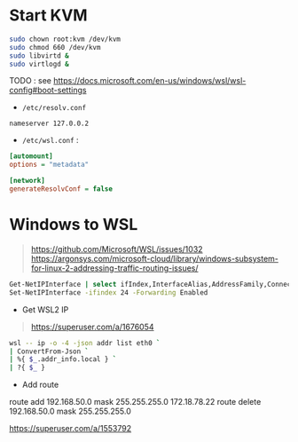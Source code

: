 
# Start KVM

```bash
sudo chown root:kvm /dev/kvm
sudo chmod 660 /dev/kvm
sudo libvirtd &
sudo virtlogd &
```

TODO : see https://docs.microsoft.com/en-us/windows/wsl/wsl-config#boot-settings


* `/etc/resolv.conf`

```
nameserver 127.0.0.2
```

* `/etc/wsl.conf` :

```ini
[automount]
options = "metadata"

[network]
generateResolvConf = false
```




# Windows to WSL

> https://github.com/Microsoft/WSL/issues/1032
> https://argonsys.com/microsoft-cloud/library/windows-subsystem-for-linux-2-addressing-traffic-routing-issues/


```bash
Get-NetIPInterface | select ifIndex,InterfaceAlias,AddressFamily,ConnectionState,Forwarding | Sort-Object -Property IfIndex | Format-Table
Set-NetIPInterface -ifindex 24 -Forwarding Enabled
```

* Get WSL2 IP

> https://superuser.com/a/1676054

```bash
wsl -- ip -o -4 -json addr list eth0 `
| ConvertFrom-Json `
| %{ $_.addr_info.local } `
| ?{ $_ }
```


* Add route

route add 192.168.50.0 mask 255.255.255.0 172.18.78.22
route delete 192.168.50.0 mask 255.255.255.0

https://superuser.com/a/1553792